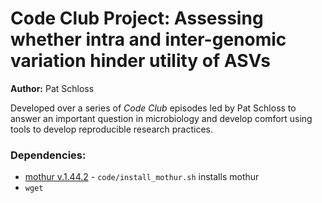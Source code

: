 # Code Club Project: Assessing whether intra and inter-genomic variation hinder utility of ASVs

**Author:** Pat Schloss

Developed over a series of *Code Club* episodes led by Pat Schloss to answer an important question in microbiology and develop comfort using tools to develop reproducible research practices.


### Dependencies:  
* [mothur v.1.44.2](https://github.com/mothur/mothur/tree/v.1.44.2) - `code/install_mothur.sh` installs mothur
* `wget`
